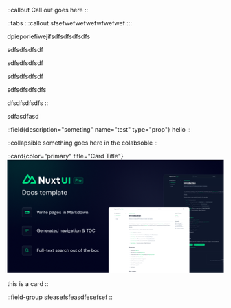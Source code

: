 ::callout
Call out goes here
::

::tabs
  :::callout
  sfsefwefwefwefwfwefwef
  :::

dpieporiefiwejifsdfsdfsdfsdfs

sdfsdfsdfsdf

sdfsdfsdfsdf

sdfsdfsdfsdf

sdfsdfsdfsdfs

dfsdfsdfsdfs
::

sdfasdfasd

::field{description="someting" name="test" type="prop"}
hello
::

::collapsible
something goes here in the colabsoble
::

::card{color="primary" title="Card Title"}
![social-card.png](/social-card.png)

this is a card
::

::field-group
sfeasefsfeasdfesefsef
::
